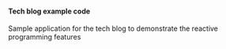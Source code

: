 #### Tech blog example code

Sample application for the tech blog to demonstrate the reactive programming features